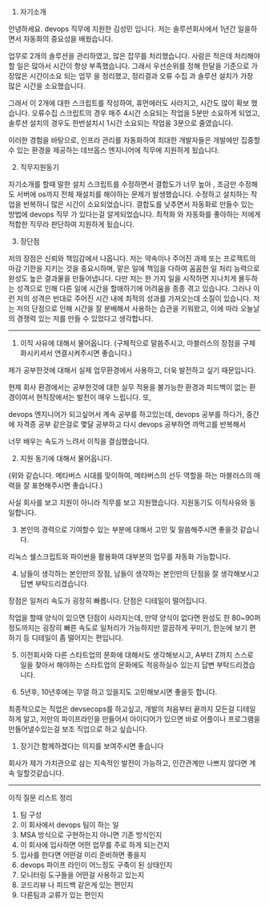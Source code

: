 
1. 자기소개

안녕하세요. devops 직무에 지원한 김성민 입니다.
저는 솔루션회사에서 1년간 일을하면서 자동화의 중요성을 배웠습니다.

업무로 2개의 솔루션을 관리하였고, 많은 잡무를 처리했습니다.
사람은 적은데 처리해야할 일은 많아서 시간이  항상 부족했습니다.
그래서 우선순위를 정해 한달을 기준으로 가장많은 시간이소요 되는 업무 을 정리했고,  정리결과 
오류 수집 과 솔루션 설치가 가장 많은 시간을 소요했습니다. 

그래서 이 2개에 대한 스크립트를 작성하여, 휴먼에러도 사라지고, 시간도 많이 확보 했습니다.
오류수집 스크립트의 경우 매주 4시간 소요되는 작업을 5분만 소요하게 되었고, 솔루션 설치의 경우도 한번설치시 1시간 소요되는 작업을 3분으로 줄였습니다.

이러한 경험을 바탕으로, 인프라 관리를 자동화하여 최대한 개발자들은 개발에만 집중할수 있는 환경을 제공하는 데브옵스 엔지니어에 직무에 지원하게 됬습니다.

2. 직무지원동기

자기소개를 할때 말한 설치 스크립트를 수정하면서 결합도가 너무 높아 , 조금만 수정해도  서버에 os까지 전체 재설치를 해야하는 문제가 발생했습니다.
수정하고 설치하는 작업을 반복하니 많은 시간이 소요되었습니다.
결합도를 낮추면서 자동화로 만들수 있는 방법에 devops 직무 가 있다는걸 알게되었습니다.
최적화 와 자동화를 좋아하는 저에게 적합한 직무라 판단하여 지원하게 됬습니다.




3. 장단점

저의 장점은 신뢰와 책임감에서 나옵니다. 저는 약속이나 주어진 과제 또는 프로젝트의 마감 기한을 지키는 것을 중요시하며, 맡은 일에 책임을 다하여 꼼꼼한 일 처리 능력으로 완성도 높은 결과물을 만들어냅니다. 다만 저는 한 가지 일을 시작하면 지나치게 몰두하는 성격으로 인해 다른 일에 시간을 할애하기에 어려움을 종종 겪고 있습니다. 그러나 이런 저의 성격은 반대로 주어진 시간 내에 최적의 성과를 가져오는데 소질이 있습니다. 저는 저의 단점으로 인해 시간을 잘 분배해서 사용하는 습관을 키워왔고, 이에 따라 오늘날의 경쟁력 있는 저를 만들 수 있었다고 생각합니다.



---



1. 이직 사유에 대해서 물어옵니다.
  (구체적으로 말씀주시고, 마블러스의 장점을 구체화시키셔서 연결시켜주시면 좋습니다.)

제가 공부한것에 대해서 실제 업무환경에서 사용하고, 더욱 발전하고 싶기 때문입니다. 

현제 회사 환경에서는 공부한것에 대한 실무 적용을 불가능한 환경과 피드백이 없는 환경이여서 현직장에서는 발전이 매우 느립니다. 또,

devops 엔지니어가 되고싶어서 계속 공부를 하고있는데, devops 공부를 하다가, 중간에 자격증 공부 같은걸로 몇달 공부하고 다시 devops 공부하면 까먹고를 반복해서

너무 배우는 속도가 느려서 이직을 결심했습니다.

2. 지원 동기에 대해서 물어옵니다.

  (위와 같습니다. 메타버스 시대를 맞이하여, 메타버스의 선두 역할을 하는 마블러스의 매력을 잘 표현해주시면 좋습니다.)

사실 회사를 보고 지원이 아니라 직무를 보고 지원했습니다. 지원동기도 이직사유와 동일합니다.


3. 본인의 경력으로 기여할수 있는 부분에 대해서 고민 및 말씀해주시면 좋을것 같습니다.  

리눅스 쉘스크립트와 파이썬을 활용화여 대부분의 업무를 자동화 가능합니다.



4. 남들이 생각하는 본인만의 장점, 남들이 생각하는 본인만의 단점을 잘 생각해보시고 답변 부탁드리겠습니다.

장점은 일처리 속도가 굉장히 빠릅니다.
단점은 디테일이 떨어집니다.

작업을 할때 양식이 있으면 단점이 사라지는데, 만약 양식이 없다면 완성도 한 80~90퍼 정도까지는 굉장히 빠른 속도로 일처리가 가능하지만 깔끔하게 꾸미기, 한눈에 보기 편하기 등 디테일이 좀 떨어지는 편입니다.

5. 이전회사와 다른 스타트업의 문화에 대해서도 생각해보시고, A부터 Z까지 스스로 일을 찾아서 해야하는 스타트업의 문화에도 적응하실수 있는지 답변 부탁드리겠습니다.



6. 5년후, 10년후에는 무얼 하고 있을지도 고민해보시면 좋을듯 합니다.

최종적으로는 직업은 devsecops를 하고싶고, 개발의 처음부터 끝까지 모든걸 디테일하게 알고, 저만의 파이프라인을 만들어서 아이디어가 있으면 바로 어플이나 프로그램을 만들어낼수있는걸 보조 직업으로 하고 싶습니다.


1. 장기간 함께하겠다는 의지를 보여주시면 좋습니다

회사가 제가 가치관으로 삼는 지속적인 발전이 가능하고, 인간관계만 나쁘지 않다면 계속 일할것같습니다.


---

이직 질문 리스트 정리

1. 팀 구성
2. 이 회사에서 devops 팀이 하는 일
3. MSA 방식으로 구현하는지 아니면 기존 방식인지
4. 이 회사에 입사하면 어떤 업무를 주로 하게 되는건지
5. 입사를 한다면 어떤걸 미리 준비하면 좋을지
6. devops 파이프 라인이 어느정도 구축이 된 상태인지
7. 모니터링 도구들을 어떤걸 사용하고 있는지
8. 코드리뷰 나 피드백 같은게 있는 편인지
9. 다른팀과 교류가 있는 편인지